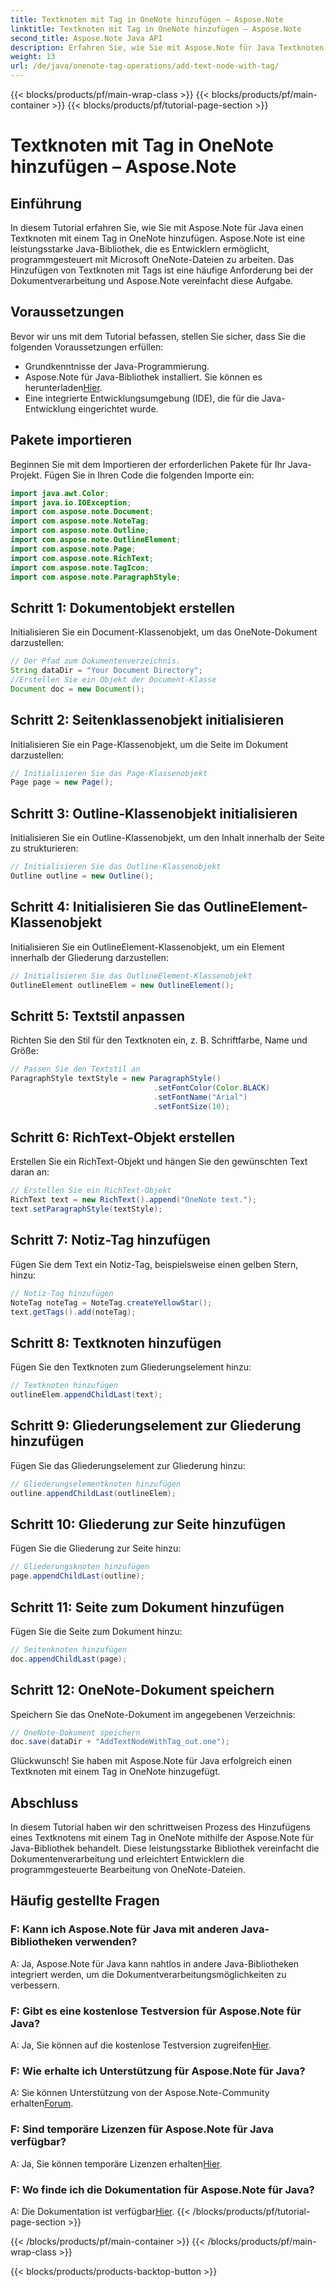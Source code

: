 ```yaml
---
title: Textknoten mit Tag in OneNote hinzufügen – Aspose.Note
linktitle: Textknoten mit Tag in OneNote hinzufügen – Aspose.Note
second_title: Aspose.Note Java API
description: Erfahren Sie, wie Sie mit Aspose.Note für Java Textknoten mit Tags in OneNote hinzufügen. Einfach, effizient und entwicklerfreundlich. Laden Sie die Bibliothek jetzt herunter!
weight: 13
url: /de/java/onenote-tag-operations/add-text-node-with-tag/
---
```


{{< blocks/products/pf/main-wrap-class >}}
{{< blocks/products/pf/main-container >}}
{{< blocks/products/pf/tutorial-page-section >}}

# Textknoten mit Tag in OneNote hinzufügen – Aspose.Note

## Einführung
In diesem Tutorial erfahren Sie, wie Sie mit Aspose.Note für Java einen Textknoten mit einem Tag in OneNote hinzufügen. Aspose.Note ist eine leistungsstarke Java-Bibliothek, die es Entwicklern ermöglicht, programmgesteuert mit Microsoft OneNote-Dateien zu arbeiten. Das Hinzufügen von Textknoten mit Tags ist eine häufige Anforderung bei der Dokumentverarbeitung und Aspose.Note vereinfacht diese Aufgabe.
## Voraussetzungen
Bevor wir uns mit dem Tutorial befassen, stellen Sie sicher, dass Sie die folgenden Voraussetzungen erfüllen:
- Grundkenntnisse der Java-Programmierung.
-  Aspose.Note für Java-Bibliothek installiert. Sie können es herunterladen[Hier](https://releases.aspose.com/note/java/).
- Eine integrierte Entwicklungsumgebung (IDE), die für die Java-Entwicklung eingerichtet wurde.
## Pakete importieren
Beginnen Sie mit dem Importieren der erforderlichen Pakete für Ihr Java-Projekt. Fügen Sie in Ihren Code die folgenden Importe ein:
```java
import java.awt.Color;
import java.io.IOException;
import com.aspose.note.Document;
import com.aspose.note.NoteTag;
import com.aspose.note.Outline;
import com.aspose.note.OutlineElement;
import com.aspose.note.Page;
import com.aspose.note.RichText;
import com.aspose.note.TagIcon;
import com.aspose.note.ParagraphStyle;
```
## Schritt 1: Dokumentobjekt erstellen
Initialisieren Sie ein Document-Klassenobjekt, um das OneNote-Dokument darzustellen:
```java
// Der Pfad zum Dokumentenverzeichnis.
String dataDir = "Your Document Directory";
//Erstellen Sie ein Objekt der Document-Klasse
Document doc = new Document();
```
## Schritt 2: Seitenklassenobjekt initialisieren
Initialisieren Sie ein Page-Klassenobjekt, um die Seite im Dokument darzustellen:
```java
// Initialisieren Sie das Page-Klassenobjekt
Page page = new Page();
```
## Schritt 3: Outline-Klassenobjekt initialisieren
Initialisieren Sie ein Outline-Klassenobjekt, um den Inhalt innerhalb der Seite zu strukturieren:
```java
// Initialisieren Sie das Outline-Klassenobjekt
Outline outline = new Outline();
```
## Schritt 4: Initialisieren Sie das OutlineElement-Klassenobjekt
Initialisieren Sie ein OutlineElement-Klassenobjekt, um ein Element innerhalb der Gliederung darzustellen:
```java
// Initialisieren Sie das OutlineElement-Klassenobjekt
OutlineElement outlineElem = new OutlineElement();
```
## Schritt 5: Textstil anpassen
Richten Sie den Stil für den Textknoten ein, z. B. Schriftfarbe, Name und Größe:
```java
// Passen Sie den Textstil an
ParagraphStyle textStyle = new ParagraphStyle()
                                .setFontColor(Color.BLACK)
                                .setFontName("Arial")
                                .setFontSize(10);
```
## Schritt 6: RichText-Objekt erstellen
Erstellen Sie ein RichText-Objekt und hängen Sie den gewünschten Text daran an:
```java
// Erstellen Sie ein RichText-Objekt
RichText text = new RichText().append("OneNote text.");
text.setParagraphStyle(textStyle);
```
## Schritt 7: Notiz-Tag hinzufügen
Fügen Sie dem Text ein Notiz-Tag, beispielsweise einen gelben Stern, hinzu:
```java
// Notiz-Tag hinzufügen
NoteTag noteTag = NoteTag.createYellowStar();
text.getTags().add(noteTag);
```
## Schritt 8: Textknoten hinzufügen
Fügen Sie den Textknoten zum Gliederungselement hinzu:
```java
// Textknoten hinzufügen
outlineElem.appendChildLast(text);
```
## Schritt 9: Gliederungselement zur Gliederung hinzufügen
Fügen Sie das Gliederungselement zur Gliederung hinzu:
```java
// Gliederungselementknoten hinzufügen
outline.appendChildLast(outlineElem);
```
## Schritt 10: Gliederung zur Seite hinzufügen
Fügen Sie die Gliederung zur Seite hinzu:
```java
// Gliederungsknoten hinzufügen
page.appendChildLast(outline);
```
## Schritt 11: Seite zum Dokument hinzufügen
Fügen Sie die Seite zum Dokument hinzu:
```java
// Seitenknoten hinzufügen
doc.appendChildLast(page);
```
## Schritt 12: OneNote-Dokument speichern
Speichern Sie das OneNote-Dokument im angegebenen Verzeichnis:
```java
// OneNote-Dokument speichern
doc.save(dataDir + "AddTextNodeWithTag_out.one");
```
Glückwunsch! Sie haben mit Aspose.Note für Java erfolgreich einen Textknoten mit einem Tag in OneNote hinzugefügt.
## Abschluss
In diesem Tutorial haben wir den schrittweisen Prozess des Hinzufügens eines Textknotens mit einem Tag in OneNote mithilfe der Aspose.Note für Java-Bibliothek behandelt. Diese leistungsstarke Bibliothek vereinfacht die Dokumentenverarbeitung und erleichtert Entwicklern die programmgesteuerte Bearbeitung von OneNote-Dateien.
## Häufig gestellte Fragen
### F: Kann ich Aspose.Note für Java mit anderen Java-Bibliotheken verwenden?
A: Ja, Aspose.Note für Java kann nahtlos in andere Java-Bibliotheken integriert werden, um die Dokumentverarbeitungsmöglichkeiten zu verbessern.
### F: Gibt es eine kostenlose Testversion für Aspose.Note für Java?
 A: Ja, Sie können auf die kostenlose Testversion zugreifen[Hier](https://releases.aspose.com/).
### F: Wie erhalte ich Unterstützung für Aspose.Note für Java?
A: Sie können Unterstützung von der Aspose.Note-Community erhalten[Forum](https://forum.aspose.com/c/note/28).
### F: Sind temporäre Lizenzen für Aspose.Note für Java verfügbar?
 A: Ja, Sie können temporäre Lizenzen erhalten[Hier](https://purchase.aspose.com/temporary-license/).
### F: Wo finde ich die Dokumentation für Aspose.Note für Java?
 A: Die Dokumentation ist verfügbar[Hier](https://reference.aspose.com/note/java/).
{{< /blocks/products/pf/tutorial-page-section >}}

{{< /blocks/products/pf/main-container >}}
{{< /blocks/products/pf/main-wrap-class >}}

{{< blocks/products/products-backtop-button >}}
